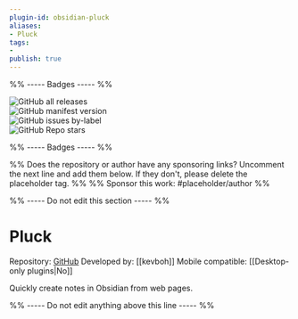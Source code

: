 ```yaml
---
plugin-id: obsidian-pluck
aliases:
- Pluck
tags: 
- 
publish: true
---
```


%% ----- Badges ----- %%

![GitHub all releases](https://img.shields.io/github/downloads/kevboh/obsidian-pluck/total?color=573E7A&logo=github&style=for-the-badge)   
![GitHub manifest version](https://img.shields.io/github/manifest-json/v/kevboh/obsidian-pluck?color=573E7A&logo=github&style=for-the-badge)   
![GitHub issues by-label](https://img.shields.io/github/issues/kevboh/obsidian-pluck/help%20wanted?color=573E7A&logo=github&style=for-the-badge)   
![GitHub Repo stars](https://img.shields.io/github/stars/kevboh/obsidian-pluck?color=573E7A&logo=github&style=for-the-badge)

%% ----- Badges ----- %%

%% Does the repository or author have any sponsoring links? Uncomment the next line and add them below. If they don't, please delete the placeholder tag. %%
%% Sponsor this work: #placeholder/author %%

%% ----- Do not edit this section ----- %%

# Pluck

Repository: [GitHub](https://github.com/kevboh/obsidian-pluck)
Developed by: [[kevboh]]
Mobile compatible: [[Desktop-only plugins|No]]

Quickly create notes in Obsidian from web pages.

%% ----- Do not edit anything above this line ----- %% 
